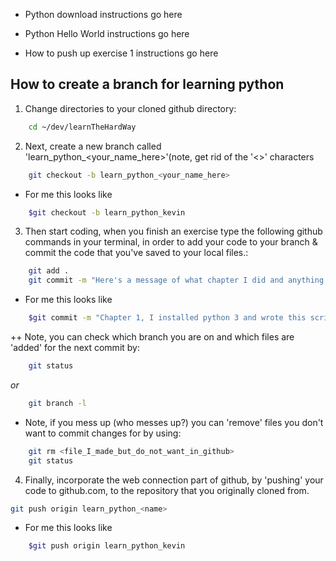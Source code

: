 + Python download instructions go here

+ Python Hello World instructions go here

+ How to push up exercise 1 instructions go here

## How to create a branch for learning python

1. Change directories to your cloned github directory:

```bash
    cd ~/dev/learnTheHardWay
```

2. Next, create a new branch called 'learn_python_<your_name_here>'(note, get rid of the '<>' characters

```bash
    git checkout -b learn_python_<your_name_here>
```
+ For me this looks like 

```bash
    $git checkout -b learn_python_kevin
```
3. Then start coding, when you finish an exercise type the following github commands in your terminal, in order to add your code to your branch & commit the code that you've saved to your local files.:

```bash
    git add .
    git commit -m "Here's a message of what chapter I did and anything I else I want to explain for other people reading about this code"
```
+ For me this looks like 

```bash
    $git commit -m "Chapter 1, I installed python 3 and wrote this script to test out my new installation on my mac air"
```
  ++ Note, you can check which branch you are on and which files are 'added' for the next commit by:

```bash
    git status
```
_or_
```bash
    git branch -l
```
+ Note, if you mess up (who messes up?) you can 'remove' files you don't want to commit changes for by using:
    
```bash
    git rm <file_I_made_but_do_not_want_in_github>
    git status
```

4. Finally, incorporate the web connection part of github, by 'pushing' your code to github.com, to the repository that you originally cloned from.

```bash
git push origin learn_python_<name>
```
+ For me this looks like

```bash    
    $git push origin learn_python_kevin
```
